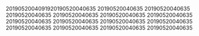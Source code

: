 2019052004091920190520040635
20190520040635
20190520040635
20190520040635
20190520040635
20190520040635
20190520040635
20190520040635
20190520040635
20190520040635
20190520040635
20190520040635
20190520040635
20190520040635
20190520040635
